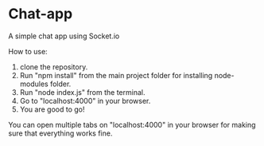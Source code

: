 # Chat-app
A simple chat app using Socket.io

How to use:
1. clone the repository.
2. Run "npm install" from the main project folder for installing node-modules folder.
3. Run "node index.js" from the terminal.
4. Go to "localhost:4000" in your browser.
5. You are good to go!

You can open multiple tabs on "localhost:4000" in your browser for making sure that everything works fine.
